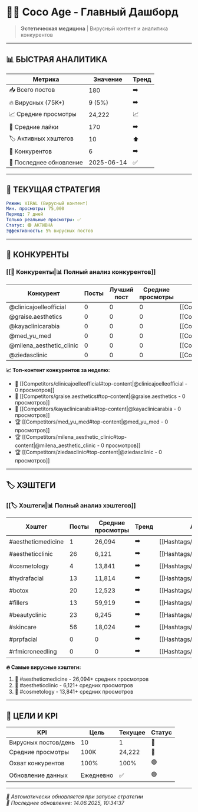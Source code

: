 # 🥥✨ Coco Age - Главный Дашборд

> **Эстетическая медицина** | Вирусный контент и аналитика конкурентов

---

## 📊 **БЫСТРАЯ АНАЛИТИКА**

| Метрика | Значение | Тренд |
|---------|----------|-------|
| 📥 Всего постов | 180 | ➡️ |
| 🔥 Вирусных (75K+) | 9 (5%) | ➡️ |
| 📈 Средние просмотры | 24,222 | 📈 |
| 💬 Средние лайки | 170 | ➡️ |
| 🏷️ Активных хэштегов | 10 | ⬆️ |
| 🏢 Конкурентов | 6 | ➡️ |
| 📅 Последнее обновление | 2025-06-14 | ✅ |

---

## 🎯 **ТЕКУЩАЯ СТРАТЕГИЯ**

```yaml
Режим: VIRAL (Вирусный контент)
Мин. просмотры: 75,000
Период: 7 дней
Только реальные просмотры: ✅
Статус: 🟢 АКТИВНА
Эффективность: 5% вирусных постов
```

---

## 🏢 **КОНКУРЕНТЫ** 

### [[👥 Конкуренты|📊 Полный анализ конкурентов]]

| Конкурент | Посты | Лучший пост | Средние просмотры | Анализ |
|-----------|-------|-------------|-------------------|--------|
| @clinicajoelleofficial | 0 | 0 | 0 | [[Competitors/clinicajoelleofficial|📊 Анализ]] |
| @graise.aesthetics | 0 | 0 | 0 | [[Competitors/graise.aesthetics|📊 Анализ]] |
| @kayaclinicarabia | 0 | 0 | 0 | [[Competitors/kayaclinicarabia|📊 Анализ]] |
| @med_yu_med | 0 | 0 | 0 | [[Competitors/med_yu_med|📊 Анализ]] |
| @milena_aesthetic_clinic | 0 | 0 | 0 | [[Competitors/milena_aesthetic_clinic|📊 Анализ]] |
| @ziedasclinic | 0 | 0 | 0 | [[Competitors/ziedasclinic|📊 Анализ]] |

**📈 Топ-контент конкурентов за неделю:**
- 🥇 [[Competitors/clinicajoelleofficial#top-content|@clinicajoelleofficial - 0 просмотров]]
- 🥈 [[Competitors/graise.aesthetics#top-content|@graise.aesthetics - 0 просмотров]]
- 🥉 [[Competitors/kayaclinicarabia#top-content|@kayaclinicarabia - 0 просмотров]]
- 🏆 [[Competitors/med_yu_med#top-content|@med_yu_med - 0 просмотров]]
- 🏆 [[Competitors/milena_aesthetic_clinic#top-content|@milena_aesthetic_clinic - 0 просмотров]]
- 🏆 [[Competitors/ziedasclinic#top-content|@ziedasclinic - 0 просмотров]]

---

## 🏷️ **ХЭШТЕГИ**

### [[🏷️ Хэштеги|📊 Полный анализ хэштегов]]

| Хэштег | Посты | Средние просмотры | Тренд | Анализ |
|--------|-------|-------------------|-------|--------|
| #aestheticmedicine | 1 | 26,094 | ➡️ | [[Hashtags/aestheticmedicine|📊 Анализ]] |
| #aestheticclinic | 26 | 6,121 | ➡️ | [[Hashtags/aestheticclinic|📊 Анализ]] |
| #cosmetology | 4 | 13,841 | ➡️ | [[Hashtags/cosmetology|📊 Анализ]] |
| #hydrafacial | 13 | 11,814 | ➡️ | [[Hashtags/hydrafacial|📊 Анализ]] |
| #botox | 20 | 12,523 | ➡️ | [[Hashtags/botox|📊 Анализ]] |
| #fillers | 13 | 59,919 | ➡️ | [[Hashtags/fillers|📊 Анализ]] |
| #beautyclinic | 23 | 6,245 | ➡️ | [[Hashtags/beautyclinic|📊 Анализ]] |
| #skincare | 56 | 18,024 | ➡️ | [[Hashtags/skincare|📊 Анализ]] |
| #prpfacial | 0 | 0 | ➡️ | [[Hashtags/prpfacial|📊 Анализ]] |
| #rfmicroneedling | 0 | 0 | ➡️ | [[Hashtags/rfmicroneedling|📊 Анализ]] |

**🔥 Самые вирусные хэштеги:**
1. 🥇 #aestheticmedicine - 26,094+ средних просмотров
2. 🥈 #aestheticclinic - 6,121+ средних просмотров
3. 🥉 #cosmetology - 13,841+ средних просмотров

---

## 🎯 **ЦЕЛИ И KPI**

| KPI | Цель | Текущее | Статус |
|-----|------|---------|--------|
| Вирусных постов/день | 10 | 1 | 🔴 |
| Средние просмотры | 100K | 24,222 | 🔴 |
| Охват конкурентов | 100% | 100% | 🟢 |
| Обновление данных | Ежедневно | ✅ | 🟢 |

---

*🤖 Автоматически обновляется при запуске стратегии*  
*📅 Последнее обновление: 14.06.2025, 10:34:37*